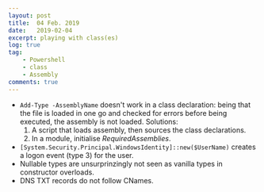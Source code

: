 ```yaml
---
layout: post
title:  04 Feb. 2019
date:   2019-02-04
excerpt: playing with class(es)
log: true
tag:
    - Powershell
    - class
    - Assembly
comments: true
---
```


- `Add-Type -AssemblyName` doesn't work in a class declaration: being that the
  file is loaded in one go and checked for errors before being executed, the
  assembly is not loaded. Solutions:
  1. A script that loads assembly, then sources the class declarations.
  2. In a module, initialise *RequiredAssemblies*.
- `[System.Security.Principal.WindowsIdentity]::new($UserName)` creates
  a logon event (type 3) for the user.
- Nullable types are unsurprinzingly not seen as vanilla types in constructor
  overloads.
- DNS TXT records do not follow CNames.